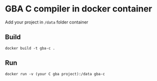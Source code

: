 # GBA C compiler in docker container

Add your project in ```/data``` folder container

## Build

```shell
docker build -t gba-c .
```

## Run

```shell
docker run -v (your C gba project):/data gba-c
```
